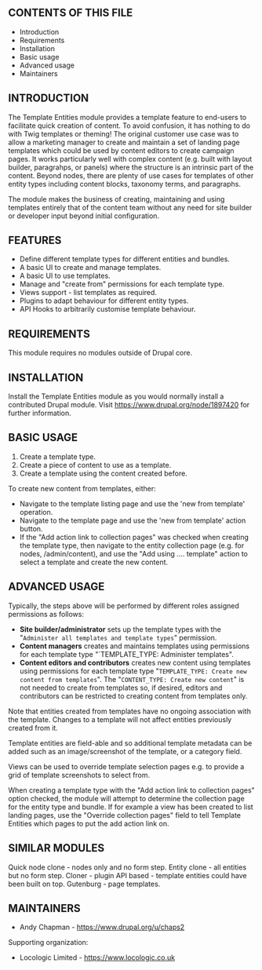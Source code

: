 CONTENTS OF THIS FILE
---------------------

 * Introduction
 * Requirements
 * Installation
 * Basic usage
 * Advanced usage
 * Maintainers


INTRODUCTION
------------

The Template Entities module provides a template feature to end-users to facilitate quick creation of content. To avoid confusion, it has nothing to do with Twig templates or theming! The original customer use case was to allow a marketing manager to create and maintain a set of landing page templates which could be used by content editors to create campaign pages. It works particularly well with complex content (e.g. built with layout builder, paragrahps, or panels) where the structure is an intrinsic part of the content. Beyond nodes, there are plenty of use cases for templates of other entity types including content blocks, taxonomy terms, and paragraphs.

The module makes the business of creating, maintaining and using templates entirely that of the content team without any need for site builder or developer input beyond initial configuration.


FEATURES
--------

* Define different template types for different entities and bundles.
* A basic UI to create and manage templates.
* A basic UI to use templates.
* Manage and "create from" permissions for each template type.
* Views support - list templates as required.
* Plugins to adapt behaviour for different entity types.
* API Hooks to arbitrarily customise template behaviour.


REQUIREMENTS
------------

This module requires no modules outside of Drupal core.


INSTALLATION
------------

Install the Template Entities module as you would normally install a contributed
Drupal module. Visit https://www.drupal.org/node/1897420 for further
information.


BASIC USAGE
-----------

1. Create a template type.
2. Create a piece of content to use as a template.
3. Create a template using the content created before.

To create new content from templates, either:

* Navigate to the template listing page and use the 'new from template' operation.
* Navigate to the template page and use the 'new from template' action button.
* If the "Add action link to collection pages" was checked when creating the template type, then navigate to the entity collection page (e.g. for nodes, /admin/content), and use the "Add using .... template" action to select a template and create the new content.


ADVANCED USAGE
--------------

Typically, the steps above will be performed by different roles assigned permissions as follows:

* **Site builder/administrator** sets up the template types with the "`Administer all templates and template types`" permission.
* **Content managers** creates and maintains templates using permissions for each template type "`TEMPLATE_TYPE: Administer templates".
* **Content editors and contributors** creates new content using templates using permissions for each template type "`TEMPLATE_TYPE: Create new content from templates`". The "`CONTENT_TYPE: Create new content`" is not needed to create from templates so, if desired, editors and contributors can be restricted to creating content from templates only.

Note that entities created from templates have no ongoing association with the template. Changes to a template will not affect entities previously created from it.

Template entities are field-able and so additional template metadata can be added such as an image/screenshot of the template, or a category field.

Views can be used to override template selection pages e.g. to provide a grid of template screenshots to select from.

When creating a template type with the "Add action link to collection pages" option checked, the module will attempt to determine the collection page for the entity type and bundle. If for example a view has been created to list landing pages, use the "Override collection pages" field to tell Template Entities which pages to put the add action link on.

SIMILAR MODULES
---------------
Quick node clone - nodes only and no form step.
Entity clone - all entities but no form step.
Cloner - plugin API based - template entities could have been built on top.
Gutenburg - page templates.


MAINTAINERS
-----------

 * Andy Chapman - https://www.drupal.org/u/chaps2

Supporting organization:

 * Locologic Limited - https://www.locologic.co.uk
